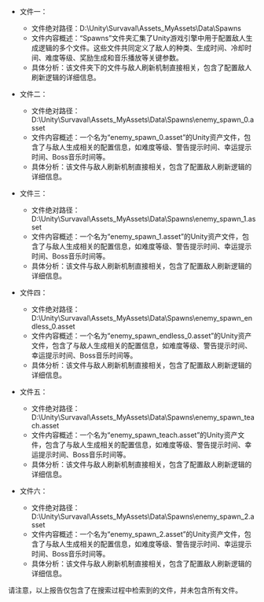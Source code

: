 * 文件一：
    * 文件绝对路径：D:\Unity\Survaval\Assets\_MyAssets\Data\Spawns
    * 文件内容概述：“Spawns”文件夹汇集了Unity游戏引擎中用于配置敌人生成逻辑的多个文件。这些文件共同定义了敌人的种类、生成时间、冷却时间、难度等级、奖励生成和音乐播放等关键参数。
    * 具体分析：该文件夹下的文件与敌人刷新机制直接相关，包含了配置敌人刷新逻辑的详细信息。

* 文件二：
    * 文件绝对路径：D:\Unity\Survaval\Assets\_MyAssets\Data\Spawns\enemy_spawn_0.asset
    * 文件内容概述：一个名为“enemy_spawn_0.asset”的Unity资产文件，包含了与敌人生成相关的配置信息，如难度等级、警告提示时间、幸运提示时间、Boss音乐时间等。
    * 具体分析：该文件与敌人刷新机制直接相关，包含了配置敌人刷新逻辑的详细信息。

* 文件三：
    * 文件绝对路径：D:\Unity\Survaval\Assets\_MyAssets\Data\Spawns\enemy_spawn_1.asset
    * 文件内容概述：一个名为“enemy_spawn_1.asset”的Unity资产文件，包含了与敌人生成相关的配置信息，如难度等级、警告提示时间、幸运提示时间、Boss音乐时间等。
    * 具体分析：该文件与敌人刷新机制直接相关，包含了配置敌人刷新逻辑的详细信息。

* 文件四：
    * 文件绝对路径：D:\Unity\Survaval\Assets\_MyAssets\Data\Spawns\enemy_spawn_endless_0.asset
    * 文件内容概述：一个名为“enemy_spawn_endless_0.asset”的Unity资产文件，包含了与敌人生成相关的配置信息，如难度等级、警告提示时间、幸运提示时间、Boss音乐时间等。
    * 具体分析：该文件与敌人刷新机制直接相关，包含了配置敌人刷新逻辑的详细信息。

* 文件五：
    * 文件绝对路径：D:\Unity\Survaval\Assets\_MyAssets\Data\Spawns\enemy_spawn_teach.asset
    * 文件内容概述：一个名为“enemy_spawn_teach.asset”的Unity资产文件，包含了与敌人生成相关的配置信息，如难度等级、警告提示时间、幸运提示时间、Boss音乐时间等。
    * 具体分析：该文件与敌人刷新机制直接相关，包含了配置敌人刷新逻辑的详细信息。

* 文件六：
    * 文件绝对路径：D:\Unity\Survaval\Assets\_MyAssets\Data\Spawns\enemy_spawn_2.asset
    * 文件内容概述：一个名为“enemy_spawn_2.asset”的Unity资产文件，包含了与敌人生成相关的配置信息，如难度等级、警告提示时间、幸运提示时间、Boss音乐时间等。
    * 具体分析：该文件与敌人刷新机制直接相关，包含了配置敌人刷新逻辑的详细信息。

请注意，以上报告仅包含了在搜索过程中检索到的文件，并未包含所有文件。